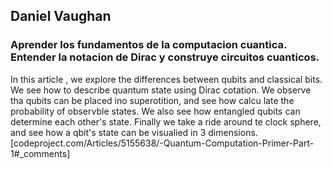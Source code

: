 ## Daniel Vaughan

### Aprender los fundamentos de la computacion cuantica. Entender la notacion de Dirac y construye circuitos cuanticos.

In this article , we explore the differences between qubits and classical bits. We see how to describe quantum state using Dirac cotation. We observe tha qubits can be placed ino superotition, and see how calcu late the probability of observble states. We also see how entangled qubits can determine each other's state. Finally we take a ride around te clock sphere, and see how a qbit's state can be visualied in 3 dimensions.
[codeproject.com/Articles/5155638/-Quantum-Computation-Primer-Part-1#_comments]
